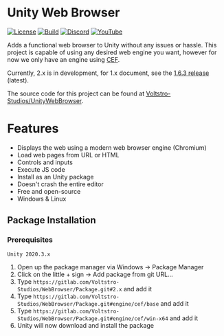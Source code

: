 # Unity Web Browser

[![License](https://img.shields.io/github/license/Voltstro-Studios/UnityWebBrowser.svg)](/LICENSE)
[![Build](https://github.com/Voltstro-Studios/UnityWebBrowser/actions/workflows/main.yml/badge.svg)](https://github.com/Voltstro-Studios/UnityWebBrowser/actions/workflows/main.yml)
[![Discord](https://img.shields.io/badge/Discord-Voltstro-7289da.svg?logo=discord)](https://discord.voltstro.dev) 
[![YouTube](https://img.shields.io/badge/Youtube-Voltstro-red.svg?logo=youtube)](https://www.youtube.com/Voltstro)

Adds a functional web browser to Unity without any issues or hassle. This project is capable of using any desired web engine you want, however for now we only have an engine using [CEF](https://bitbucket.org/chromiumembedded/cef/).

Currently, 2.x is in development, for 1.x document, see the [1.6.3 release](https://github.com/Voltstro-Studios/UnityWebBrowser/tree/1.6.3) (latest).

The source code for this project can be found at [Voltstro-Studios/UnityWebBrowser](https://github.com/Voltstro-Studios/UnityWebBrowser).

# Features

- Displays the web using a modern web browser engine (Chromium)
- Load web pages from URL or HTML
- Controls and inputs
- Execute JS code
- Install as an Unity package
- Doesn't crash the entire editor
- Free and open-source
- Windows & Linux

## Package Installation

### Prerequisites

```
Unity 2020.3.x
```

1. Open up the package manager via Windows -> Package Manager
2. Click on the little + sign -> Add package from git URL...
3. Type `https://gitlab.com/Voltstro-Studios/WebBrowser/Package.git#2.x` and add it
4. Type `https://gitlab.com/Voltstro-Studios/WebBrowser/Package.git#engine/cef/base` and add it
5. Type `https://gitlab.com/Voltstro-Studios/WebBrowser/Package.git#engine/cef/win-x64` and add it
6. Unity will now download and install the package